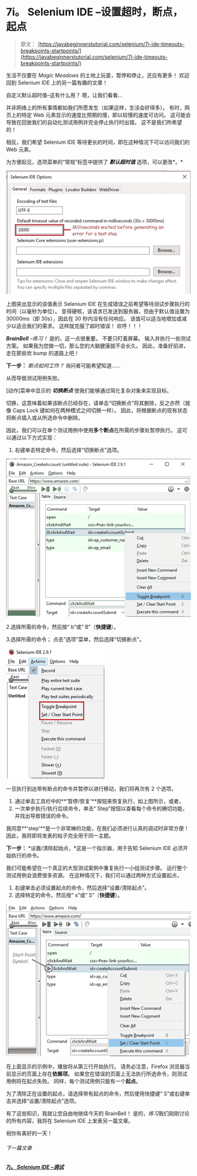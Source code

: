 # 7i。 Selenium IDE –设置超时，断点，起点

> 原文： [https://javabeginnerstutorial.com/selenium/7i-ide-timeouts-breakpoints-startpoints/](https://javabeginnerstutorial.com/selenium/7i-ide-timeouts-breakpoints-startpoints/)

生活不仅要在 *Magic Meadows* 的土地上玩耍，暂停和停止，还应有更多！ 欢迎回到 Selenium IDE 上的另一篇有趣的文章！

自定义默认超时值–这有什么用？ 嗯，让我们看看...

并非网络上的所有事情都如我们所愿发生（如果这样，生活会好得多）。 有时，网页上的特定 Web 元素显示的速度比预期的慢，即以较慢的速度可访问。 这可能会导致在回放我们的自动化测试用例并完全停止执行时出错。 这不是我们所希望的！

相反，我们希望 Selenium IDE 等待更长的时间，即在这种情况下可以访问我们的 Web 元素。

为方便起见，选项菜单的“常规”标签中提供了 ***默认超时值*** 选项，可以更改*。*

![Setting Timeout](img/cc07d3087490680756fd8d25f4f68616.png)

上图突出显示的该值表示 Selenium IDE 在生成错误之前希望等待测试步骤执行的时间（以毫秒为单位）。 变得硬核，该请求已发送到服务器，但由于默认值设置为 30000ms（即 30s），因此在 30 秒内没有任何响应。 该值可以适当地增加或减少以适合我们的需求。 这样就克服了超时错误！ 欢呼！！！

***BrainBell*** *–练习！* 是的，这一点很重要。 不要只盯着屏幕。 输入并执行一些测试方案。 如果我为您做一切，那么您的大脑健康就不会长久。 因此，准备好前进，走在那些坎 bump 的道路上吧！

**下一步：** *断点如何工作？* 询问者可能希望知道……

从而导致测试用例失败。

[动作]菜单中显示的 ***切换断点*** 使我们能够通过简化复杂对象来实现目标。

切换，这意味着如果该断点已经存在，请单击“切换断点”将其删除，反之亦然（就像 Caps Lock 键如何在两种模式之间切换一样）。 因此，将根据断点的现有状态将断点插入或从所选命令中删除。

因此，我们可以在单个测试用例中使用**多个断点**在所需的步骤处暂停执行。 这可以通过以下方式实现：

1.  右键单击特定命令，然后选择“切换断点”选项。

![Toggle Breakpoint](img/4938550157243dc36f7954f0321a1f93.png)

2.选择所需的命令，然后按“ b”或“ B”（**快捷键**）。

3.选择所需的命令； 点击“选项”菜单，然后选择“切换断点”。

![Break Point and Start Point](img/941853dc42b57f12f3cf55909621bc89.png)

一旦执行到达带有断点的命令并暂停以进行移动，我们将再次有 2 个选项，

1.  通过单击工具栏中的**'暂停/恢复'**按钮来恢复执行，如上图所示，或者，
2.  一次单步执行/执行后续命令，单击“ Step”按钮以查看每个命令的确切功能，并找出导致错误的命令。

我同意**'step'**是一个非常棒的功能，在我们必须进行认真的调试时非常方便！ 因此，我将即将发表的帖子完全用于同一主题。

**下一步：** *设置/清除起始点，*这是一个指示器，用于告知 Selenium IDE 必须开始执行的命令。

我们可能希望在一个真正的大型测试案例中重复执行一小组测试步骤。 运行整个测试用例会浪费很多资源。 在这种情况下，我们可以通过两种方式设置起点，

1.  右键单击必须设置起点的命令，然后选择“设置/清除起点”。
2.  选择特定的命令，然后按“ s”或“ S”（**快捷键**）。

![Start Point](img/f1ec292c13010ce47bc388db92ef2e69.png)

在上面显示的示例中，播放将从第三行开始执行。 请务必注意，Firefox 浏览器当前显示的页面上存在**依赖项**。 如果您在错误的页面上无法执行所选命令，则测试用例将在起点失败。 同样，每个测试用例只能有一个**起点**。

为了清除正在设置的起点，请选择带有起点的命令，然后使用快捷键“ S”或右键单击并选择“设置/清除起点”选项。

有了这些知识，我就让您自由地继续今天的 BrainBell！ 是的，*练习*我们刚刚讨论的所有内容，我将在 Selenium IDE 上发表另一篇文章。

祝你有美好的一天！

###### 下一篇文章

##### [7j。 Selenium IDE –调试](https://javabeginnerstutorial.com/selenium/7j-ide-debugging/ "7j. Selenium IDE – Debugging")